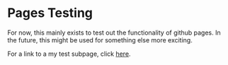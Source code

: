 # Pages Testing
For now, this mainly exists to test out the functionality of github pages. In the future, this might be used for something else more exciting.

For a link to a my test subpage, click [here](https://salmaster1.github.io/Pages-Testing/Folder).
